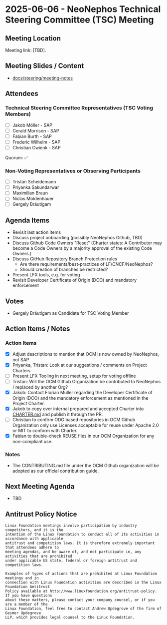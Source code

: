 # 2025-06-06 - NeoNephos Technical Steering Committee (TSC) Meeting 

## Meeting Location

Meeting link: [TBD].

## Meeting Slides / Content

- [docs/steering/meeting-notes](.)

## Attendees

### Technical Steering Committee Representatives (TSC Voting Members)

- [ ] Jakob Möller - SAP
- [ ] Gerald Morrison - SAP
- [ ] Fabian Burth - SAP
- [ ] Frederic Wilhelm - SAP
- [ ] Christian Cwienk - SAP

Quorum: ✅

### Non-Voting Representatives or Observing Participants

- [ ] Tristan Scheidemann
- [ ] Priyanka Sakundarwar
- [ ] Maximilian Braun
- [ ] Niclas Moldenhauer
- [ ] Gergely Bräutigam

## Agenda Items

- Revisit last action items
- Discuss project onboarding (possibly NeoNephos Github, TBD)
- Discuss Github Code Owners "Reset" (Charter states: A Contributor may
  become a Code Owners by a majority approval of the existing Code Owners.)
- Discuss GitHub Repository Branch Protection rules
  - Are there requirements/best-practices of LF/CNCF/NeoNephos?
  - Should creation of branches be restricted?
- Present LFX tools, e.g. for voting
- Revisit Developer Certificate of Origin (DCO) and mandatory enforcement

## Votes

- Gergely Bräutigam as Candidate for TSC Voting Member

## Action Items / Notes

### Action Items

- [X] Adjust descriptions to mention that OCM is now owned by NeoNephos, not SAP
- [X] Priyanka, Tristan: Look at our suggestions / comments on Project Charters
- [ ] Present LFX Tooling in next meeting, setup for voting offline
- [ ] Tristan: Will the OCM Github Organization be contributed to NeoNephos / replaced by another Org?
- [X] Jakob: Contact Florian Müller regarding the Developer Certificate of Origin (DCO) and the mandatory enforcement as mentioned in the Project Charter.
- [X] Jakob to copy over internal prepared and accepted Charter into [CHARTER.md](../CHARTER.md) and publish it through the PR.
- [ ] Christian to confirm ODG based repositories in OCM Github Organization only use Licenses acceptable for reuse under Apache 2.0 or MIT to conform with Charter.
- [X] Fabian to double-check REUSE files in our OCM Organization for any non-compliant use.

### Notes

- The CONTRIBUTING.md file under the OCM Github organization will be adopted as our official contribution guide.

## Next Meeting Agenda

- TBD

## Antitrust Policy Notice

```text
Linux Foundation meetings involve participation by industry competitors, and it is the 
intention of the Linux Foundation to conduct all of its activities in accordance with applicable 
antitrust and competition laws. It is therefore extremely important that attendees adhere to 
meeting agendas, and be aware of, and not participate in, any activities that are prohibited 
under applicable US state, federal or foreign antitrust and competition laws.

Examples of types of actions that are prohibited at Linux Foundation meetings and in 
connection with Linux Foundation activities are described in the Linux Foundation Antitrust 
Policy available at http://www.linuxfoundation.org/antitrust-policy. If you have questions 
about these matters, please contact your company counsel, or if you are a member of the 
Linux Foundation, feel free to contact Andrew Updegrove of the firm of Gesmer Updegrove 
LLP, which provides legal counsel to the Linux Foundation.
```
